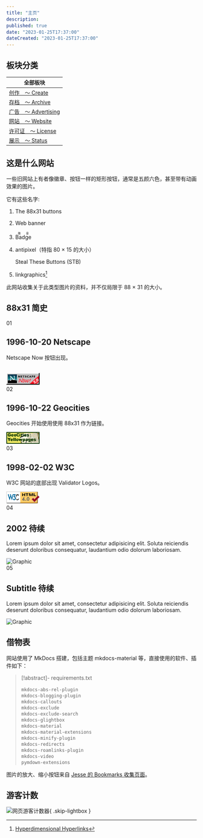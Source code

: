```yaml
---
title: "主页"
description:
published: true
date: "2023-01-25T17:37:00"
dateCreated: "2023-01-25T17:37:00"
---
```


## 板块分类

| 全部板块                                      |
| --------------------------------------------- |
| [创作　～ Create](/create/index.md)           |
| [存档　～ Archive](/archive/index.md)         |
| [广告　～ Advertising](/advertising/index.md) |
| [网站　～ Website](/website/index.md)         |
| [许可证　～ License](/license/index.md)       |
| [展示　～ Status](/status/index.md)           |

## 这是什么网站

一些旧网站上有者像徽章、按钮一样的矩形按钮，通常是五颜六色，甚至带有动画效果的图片。

它有这些名字:

1.  The 88x31 buttons
2.  Web banner
3.  <ruby>Badge<rp>(</rp><rt>徽章</rt><rp>)</rp></ruby>
4.  antipixel（特指 80 × 15 的大小）

    Steal These Buttons (STB)

5.  linkgraphics[^lg]

[^lg]: [Hyperdimensional Hyperlinks](https://jacobsm.com/deoxy/deoxy.org/gif/linkgfx/index.htm)

此网站收集关于此类型图片的资料，并不仅局限于 88 × 31 的大小。

## 88x31 简史

<section id=timeline>
    <div class="paulbarker-card-wrapper">
        <div class="paulbarker-card paulbarker-card--step1">
            <div class="head">
                <div class="number-box">
                    <span>01</span>
                </div>
                <h2><span class="small">1996-10-20</span> Netscape</h2>
            </div>
            <div class="body">
                <p>Netscape Now 按钮出现。</p>
                <br>
                <img src="src/index/timeline/Netscape_Now_now20_button.gif" alt="Graphic">
            </div>
        </div>
        <div class="paulbarker-card paulbarker-card--step2">
            <div class="head">
                <div class="number-box">
                    <span>02</span>
                </div>
                <h2><span class="small">1996-10-22</span> Geocities</h2>
            </div>
            <div class="body">
                <p>Geocities 开始使用使用 88x31 作为链接。</p>
                <img src="src/index/timeline/geocities_proxyellow.gif" alt="Graphic">
            </div>
        </div>
        <div class="paulbarker-card paulbarker-card--step3">
            <div class="head">
                <div class="number-box">
                    <span>03</span>
                </div>
                <h2><span class="small">1998-02-02</span> W3C</h2>
            </div>
            <div class="body">
                <p>W3C 网站的底部出现 Validator Logos。</p>
                <img src="src/index/timeline/W3C_Validator_Logos_vh40.png" alt="Graphic">
            </div>
        </div>
        <div class="paulbarker-card paulbarker-card--step4">
            <div class="head">
                <div class="number-box">
                    <span>04</span>
                </div>
                <h2><span class="small">2002</span> 待续</h2>
            </div>
            <div class="body">
                <p>Lorem ipsum dolor sit amet, consectetur adipisicing elit. Soluta reiciendis deserunt doloribus consequatur, laudantium odio dolorum laboriosam.</p>
                <img src="http://placehold.it/1000x500" alt="Graphic">
            </div>
        </div>
        <div class="paulbarker-card paulbarker-card--step5">
            <div class="head">
                <div class="number-box">
                    <span>05</span>
                </div>
                <h2><span class="small">Subtitle</span> 待续</h2>
            </div>
            <div class="body">
                <p>Lorem ipsum dolor sit amet, consectetur adipisicing elit. Soluta reiciendis deserunt doloribus consequatur, laudantium odio dolorum laboriosam.</p>
                <img src="http://placehold.it/1000x500" alt="Graphic">
            </div>
        </div>
    </div>
</section>

## 借物表

网站使用了 MkDocs 搭建，包括主题 mkdocs-material 等，直接使用的软件、插件如下：

> [!abstract]- requirements.txt
>
> ```requirements
> mkdocs-abs-rel-plugin
> mkdocs-blogging-plugin
> mkdocs-callouts
> mkdocs-exclude
> mkdocs-exclude-search
> mkdocs-glightbox
> mkdocs-material
> mkdocs-material-extensions
> mkdocs-minify-plugin
> mkdocs-redirects
> mkdocs-roamlinks-plugin
> mkdocs-video
> pymdown-extensions
> ```

图片的放大、缩小按钮来自 [Jesse 的 Bookmarks 收集页面][]。

[Jesse 的 Bookmarks 收集页面]: https://www.squarefree.com/bookmarklets/bookmarklets-ie.html

## 游客计数

![网页游客计数器](https://count.getloli.com/get/@:88x31){ .skip-lightbox }
